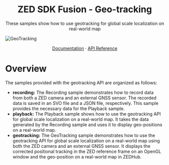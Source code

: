 <h1 align="center">
  <br>
  ZED SDK Fusion - Geo-tracking
  <br>
</h1>

<p align="center">
These samples show how to use geotracking for global scale localization on real-world map
</p>

![GeoTracking](https://user-images.githubusercontent.com/32394882/230602944-ed61e6dd-e485-4911-8a4c-d6c9e4fab0fd.gif)

<p align="center">
  <a href="https://www.stereolabs.com/docs/">Documentation</a>
  ·
  <a href="https://www.stereolabs.com/docs/api/classsl_1_1Camera.html">API Reference</a>
</p>

# Overview
The samples provided with the geotracking API are organized as follows:
- **recording:** The Recording sample demonstrates how to record data from both a ZED camera and an external GNSS sensor. The recorded data is saved in an SVO file and a JSON file, respectively. This sample provides the necessary data for the Playback sample. 
- **playback:** The Playback sample shows how to use the geotracking API for global scale localization on a real-world map. It takes the data generated by the Recording sample and uses it to display geo-positions on a real-world map.
- **geotracking:** The GeoTracking sample demonstrates how to use the geotracking API for global scale localization on a real-world map using both the ZED camera and an external GNSS sensor. It displays the corrected positional tracking in the ZED reference frame on an OpenGL window and the geo-position on a real-world map in ZEDHub.


